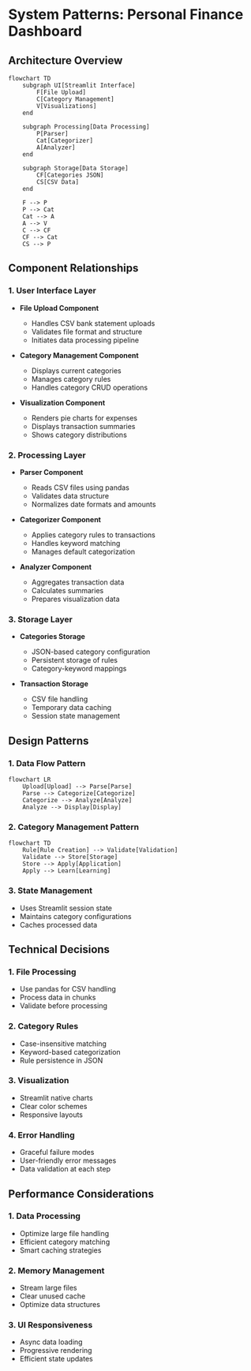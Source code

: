 # System Patterns: Personal Finance Dashboard

## Architecture Overview

```mermaid
flowchart TD
    subgraph UI[Streamlit Interface]
        F[File Upload]
        C[Category Management]
        V[Visualizations]
    end

    subgraph Processing[Data Processing]
        P[Parser]
        Cat[Categorizer]
        A[Analyzer]
    end

    subgraph Storage[Data Storage]
        CF[Categories JSON]
        CS[CSV Data]
    end

    F --> P
    P --> Cat
    Cat --> A
    A --> V
    C --> CF
    CF --> Cat
    CS --> P
```

## Component Relationships

### 1. User Interface Layer
- **File Upload Component**
  - Handles CSV bank statement uploads
  - Validates file format and structure
  - Initiates data processing pipeline

- **Category Management Component**
  - Displays current categories
  - Manages category rules
  - Handles category CRUD operations

- **Visualization Component**
  - Renders pie charts for expenses
  - Displays transaction summaries
  - Shows category distributions

### 2. Processing Layer
- **Parser Component**
  - Reads CSV files using pandas
  - Validates data structure
  - Normalizes date formats and amounts

- **Categorizer Component**
  - Applies category rules to transactions
  - Handles keyword matching
  - Manages default categorization

- **Analyzer Component**
  - Aggregates transaction data
  - Calculates summaries
  - Prepares visualization data

### 3. Storage Layer
- **Categories Storage**
  - JSON-based category configuration
  - Persistent storage of rules
  - Category-keyword mappings

- **Transaction Storage**
  - CSV file handling
  - Temporary data caching
  - Session state management

## Design Patterns

### 1. Data Flow Pattern
```mermaid
flowchart LR
    Upload[Upload] --> Parse[Parse]
    Parse --> Categorize[Categorize]
    Categorize --> Analyze[Analyze]
    Analyze --> Display[Display]
```

### 2. Category Management Pattern
```mermaid
flowchart TD
    Rule[Rule Creation] --> Validate[Validation]
    Validate --> Store[Storage]
    Store --> Apply[Application]
    Apply --> Learn[Learning]
```

### 3. State Management
- Uses Streamlit session state
- Maintains category configurations
- Caches processed data

## Technical Decisions

### 1. File Processing
- Use pandas for CSV handling
- Process data in chunks
- Validate before processing

### 2. Category Rules
- Case-insensitive matching
- Keyword-based categorization
- Rule persistence in JSON

### 3. Visualization
- Streamlit native charts
- Clear color schemes
- Responsive layouts

### 4. Error Handling
- Graceful failure modes
- User-friendly error messages
- Data validation at each step

## Performance Considerations

### 1. Data Processing
- Optimize large file handling
- Efficient category matching
- Smart caching strategies

### 2. Memory Management
- Stream large files
- Clear unused cache
- Optimize data structures

### 3. UI Responsiveness
- Async data loading
- Progressive rendering
- Efficient state updates
